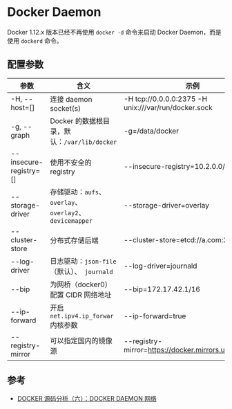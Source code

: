 # Docker Daemon

Docker 1.12.x 版本已经不再使用 `docker -d` 命令来启动 Docker Daemon，而是使用 `dockerd` 命令。

## 配置参数

| 参数                     | 含义                                       | 示例                                       |
| ---------------------- | ---------------------------------------- | ---------------------------------------- |
| -H, --host=[]          | 连接 daemon socket(s)                      | -H tcp://0.0.0.0:2375 -H unix:///var/run/docker.sock |
| -g, --graph            | Docker 的数据根目录，默认：`/var/lib/docker`       | -g=/data/docker                          |
| --insecure-registry=[] | 使用不安全的 registry                          | --insecure-registry=10.2.0.0/16          |
| --storage-driver       | 存储驱动：`aufs`、`overlay`、`overlay2`、 `devicemapper` | --storage-driver=overlay                 |
| --cluster-store        | 分布式存储后端                                  | --cluster-store=etcd://a.com:2379        |
| --log-driver           | 日志驱动：`json-file`（默认）、` journald`         | --log-driver=journald                    |
| --bip                  | 为网桥（docker0） 配置 CIDR 网络地址                | --bip=172.17.42.1/16                     |
| --ip-forward           | 开启 `net.ipv4.ip_forwar` 内核参数             | --ip-forward=true                        |
| --registry-mirror      | 可以指定国内的镜像源                               | --registry-mirror=https://docker.mirrors.ustc.edu.cn/ |

## 参考

* [DOCKER 源码分析（六）：DOCKER DAEMON 网络](http://blog.daocloud.io/docker-source-code-analysis-part6/)

